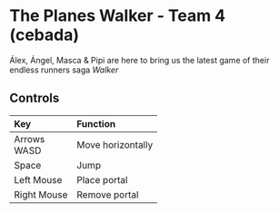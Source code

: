 # The Planes Walker - Team 4 (cebada)
Álex, Ángel, Masca & Pipi are here to bring us the latest game of their endless runners saga *Walker*

## Controls
| Key            | Function          |
|:-------------- |:-------------     |
| Arrows<br>WASD | Move horizontally |
| Space          | Jump              |
| Left Mouse     | Place portal      |
| Right Mouse    | Remove portal     |
